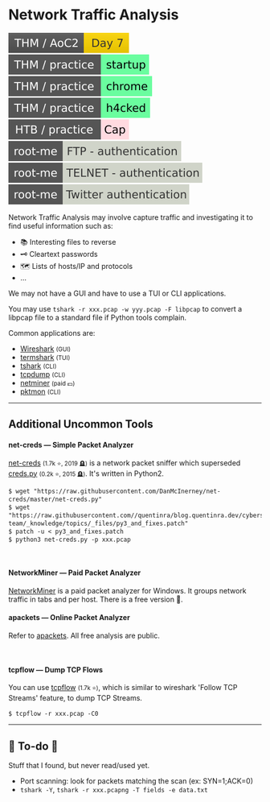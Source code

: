 # Network Traffic Analysis

[![adventofcyber2](../../../_badges/thm/adventofcyber2/day7.svg)](https://tryhackme.com/room/adventofcyber2)
[![startup](../../../_badges/thm-p/startup.svg)](https://tryhackme.com/room/startup)
[![chrome](../../../_badges/thm-p/chrome.svg)](https://tryhackme.com/room/chrome)
[![h4cked](../../../_badges/thm-p/h4cked.svg)](https://tryhackme.com/r/room/h4cked)
[![cap](../../../_badges/htb-p/cap.svg)](https://app.hackthebox.com/machines/Cap)
[![ftp_authentication](../../../_badges/rootme/network/ftp_authentication.svg)](https://www.root-me.org/en/Challenges/Network/FTP-authentication)
[![telnet_authentication](../../../_badges/rootme/network/telnet_authentication.svg)](https://www.root-me.org/en/Challenges/Network/TELNET-authentication)
[![twitter_authentication](../../../_badges/rootme/network/twitter_authentication.svg)](https://www.root-me.org/en/Challenges/Network/Twitter-authentication-101)

<div class="row row-cols-lg-2"><div>

Network Traffic Analysis may involve capture traffic and investigating it to find useful information such as:

* 📚 Interesting files to reverse
* 🗝️ Cleartext passwords
* 🗺️ Lists of hosts/IP and protocols
* ...

We may not have a GUI and have to use a TUI or CLI applications.

You may use `tshark -r xxx.pcap -w yyy.pcap -F libpcap` to convert a libpcap file to a standard file if Python tools complain.
</div><div>

Common applications are:

* [Wireshark](/operating-systems/networking/others/tools/wireshark/index.md) <small>(GUI)</small>
* [termshark](/operating-systems/networking/commands/index.md#command-termshark) <small>(TUI)</small>
* [tshark](/operating-systems/networking/commands/index.md#command-tshark) <small>(CLI)</small>
* [tcpdump](/operating-systems/networking/commands/index.md#command-tcpdump) <small>(CLI)</small>
* [netminer](https://www.netminer.com/en/product/netminer.php) <small>(paid 💵)</small>
* [pktmon](https://learn.microsoft.com/en-us/windows-server/networking/technologies/pktmon/pktmon) <small>(CLI)</small>
</div></div>

<hr class="sep-both">

## Additional Uncommon Tools

<div class="row row-cols-lg-2"><div>

#### net-creds — Simple Packet Analyzer

[net-creds](https://github.com/DanMcInerney/net-creds) <small>(1.7k ⭐, 2019 🪦)</small> is a network packet sniffer which superseded [creds.py](https://github.com/DanMcInerney/creds.py) <small>(0.2k ⭐, 2015 🪦)</small>. It's written in Python2.

```shell!
$ wget "https://raw.githubusercontent.com/DanMcInerney/net-creds/master/net-creds.py"
$ wget "https://raw.githubusercontent.com//quentinra/blog.quentinra.dev/cybersecurity/red-team/_knowledge/topics/_files/py3_and_fixes.patch"
$ patch -u < py3_and_fixes.patch
$ python3 net-creds.py -p xxx.pcap
```

<br>

#### NetworkMiner — Paid Packet Analyzer

[NetworkMiner](https://www.netresec.com/?page=NetworkMiner) is a paid packet analyzer for Windows. It groups network traffic in tabs and per host. There is a free version 💸.
</div><div>

#### apackets — Online Packet Analyzer

Refer to [apackets](https://apackets.com/upload). All free analysis are public.

<br>

#### tcpflow — Dump TCP Flows

You can use [tcpflow](https://github.com/simsong/tcpflow) <small>(1.7k ⭐)</small>, which is similar to wireshark 'Follow TCP Streams' feature, to dump TCP Streams.

```shell!
$ tcpflow -r xxx.pcap -C0
```
</div></div>

<hr class="sep-both">

## 👻 To-do 👻

Stuff that I found, but never read/used yet.

<div class="row row-cols-lg-2"><div>

* Port scanning: look for packets matching the scan (ex: SYN=1;ACK=0)
* `tshark -Y`, `tshark -r xxx.pcapng -T fields -e data.txt`
</div><div>
</div></div>